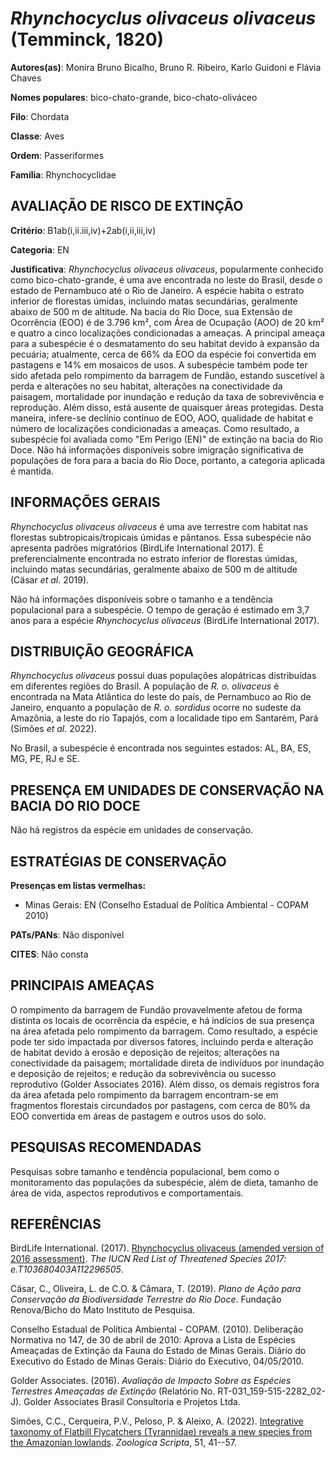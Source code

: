 # *Rhynchocyclus olivaceus olivaceus* (Temminck, 1820)

**Autores(as)**: Monira Bruno Bicalho, Bruno R. Ribeiro, Karlo Guidoni e Flávia Chaves

**Nomes populares**: bico-chato-grande, bico-chato-oliváceo

**Filo**: Chordata

**Classe**: Aves

**Ordem**: Passeriformes

**Família**: Rhynchocyclidae

## AVALIAÇÃO DE RISCO DE EXTINÇÃO

**Critério**: B1ab(i,ii.iii,iv)+2ab(i,ii,iii,iv)

**Categoria**: EN

**Justificativa**: *Rhynchocyclus olivaceus olivaceus*, popularmente conhecido como bico-chato-grande, é uma ave encontrada no leste do Brasil, desde o estado de Pernambuco até o Rio de Janeiro. A espécie habita o estrato inferior de florestas úmidas, incluindo matas secundárias, geralmente abaixo de 500 m de altitude. Na bacia do Rio Doce, sua Extensão de Ocorrência (EOO) é de 3.796 km², com Área de Ocupação (AOO) de 20 km² e quatro a cinco localizações condicionadas a ameaças. A principal ameaça para a subespécie é o desmatamento do seu habitat devido à expansão da pecuária; atualmente, cerca de 66% da EOO da espécie foi convertida em pastagens e 14% em mosaicos de usos. A subespécie também pode ter sido afetada pelo rompimento da barragem de Fundão, estando suscetível à perda e alterações no seu habitat, alterações na conectividade da paisagem, mortalidade por inundação e redução da taxa de sobrevivência e reprodução. Além disso, está
ausente de quaisquer áreas protegidas. Desta maneira, infere-se declínio contínuo de EOO, AOO, qualidade de habitat e número de localizações condicionadas a ameaças. Como resultado, a subespécie foi avaliada como "Em Perigo (EN)" de extinção na bacia do Rio Doce. Não há informações disponíveis sobre imigração significativa de populações de fora para a bacia do Rio Doce, portanto, a categoria aplicada é mantida.

## INFORMAÇÕES GERAIS

*Rhynchocyclus olivaceus olivaceus* é uma ave terrestre com habitat nas florestas subtropicais/tropicais úmidas e pântanos. Essa subespécie não apresenta padrões migratórios (BirdLife International 2017). É preferencialmente encontrada no estrato inferior de florestas úmidas, incluindo matas secundárias, geralmente abaixo de 500 m de altitude (Cäsar *et al.* 2019).

Não há informações disponíveis sobre o tamanho e a tendência populacional para a subespécie. O tempo de geração é estimado em 3,7 anos para a espécie *Rhynchocyclus olivaceus* (BirdLife International 2017).

## DISTRIBUIÇÃO GEOGRÁFICA

*Rhynchocyclus olivaceus* possui duas populações alopátricas distribuídas em diferentes regiões do Brasil. A população de *R. o.  olivaceus* é encontrada na Mata Atlântica do leste do país, de Pernambuco ao Rio de Janeiro, enquanto a população de *R. o. sordidus* ocorre no sudeste da Amazônia, a leste do rio Tapajós, com a localidade tipo em Santarém, Pará (Simões *et al.* 2022).

No Brasil, a subespécie é encontrada nos seguintes estados: AL, BA, ES, MG, PE, RJ e SE.

## PRESENÇA EM UNIDADES DE CONSERVAÇÃO NA BACIA DO RIO DOCE

Não há registros da espécie em unidades de conservação.

## ESTRATÉGIAS DE CONSERVAÇÃO

**Presenças em listas vermelhas:**

-   Minas Gerais: EN (Conselho Estadual de Política Ambiental - COPAM
    2010)

**PATs/PANs**: Não disponível

**CITES**: Não consta

## PRINCIPAIS AMEAÇAS

O rompimento da barragem de Fundão provavelmente afetou de forma distinta os locais de ocorrência da espécie, e há indícios de sua presença na área afetada pelo rompimento da barragem. Como resultado, a espécie pode ter sido impactada por diversos fatores, incluindo perda e alteração de habitat devido à erosão e deposição de rejeitos; alterações na conectividade da paisagem; mortalidade direta de indivíduos por inundação e deposição de rejeitos; e redução da sobrevivência ou sucesso reprodutivo (Golder Associates 2016). Além disso, os demais registros fora da área afetada pelo rompimento da barragem encontram-se em fragmentos florestais circundados por pastagens, com cerca de 80% da EOO convertida em áreas de pastagem e outros usos do solo.

## PESQUISAS RECOMENDADAS

Pesquisas sobre tamanho e tendência populacional, bem como o monitoramento das populações da subespécie, além de dieta, tamanho de área de vida, aspectos reprodutivos e comportamentais.

## REFERÊNCIAS

BirdLife International. (2017). [Rhynchocyclus olivaceus (amended version of 2016 assessment)](https://dx.doi.org/10.2305/IUCN.UK.2017-1.RLTS.T103680403A112296505.en.).  *The IUCN Red List of Threatened Species 2017: e.T103680403A112296505*.

Cäsar, C., Oliveira, L. de C.O. & Câmara, T. (2019). *Plano de Ação para Conservação da Biodiversidade Terrestre do Rio Doce*. Fundação Renova/Bicho do Mato Instituto de Pesquisa.

Conselho Estadual de Política Ambiental - COPAM. (2010). Deliberação Normativa no 147, de 30 de abril de 2010: Aprova a Lista de Espécies Ameaçadas de Extinção da Fauna do Estado de Minas Gerais. Diário do Executivo do Estado de Minas Gerais: Diário do Executivo, 04/05/2010.

Golder Associates. (2016). *Avaliação de Impacto Sobre as Espécies Terrestres Ameaçadas de Extinção* (Relatório No.  RT-031_159-515-2282_02-J). Golder Associates Brasil Consultoria e Projetos Ltda.

Simões, C.C., Cerqueira, P.V., Peloso, P. & Aleixo, A. (2022).  [Integrative taxonomy of Flatbill Flycatchers (Tyrannidae) reveals a new species from the Amazonian lowlands](https://doi.org/10.1111/zsc.12519).  *Zoologica Scripta*, 51, 41--57.
